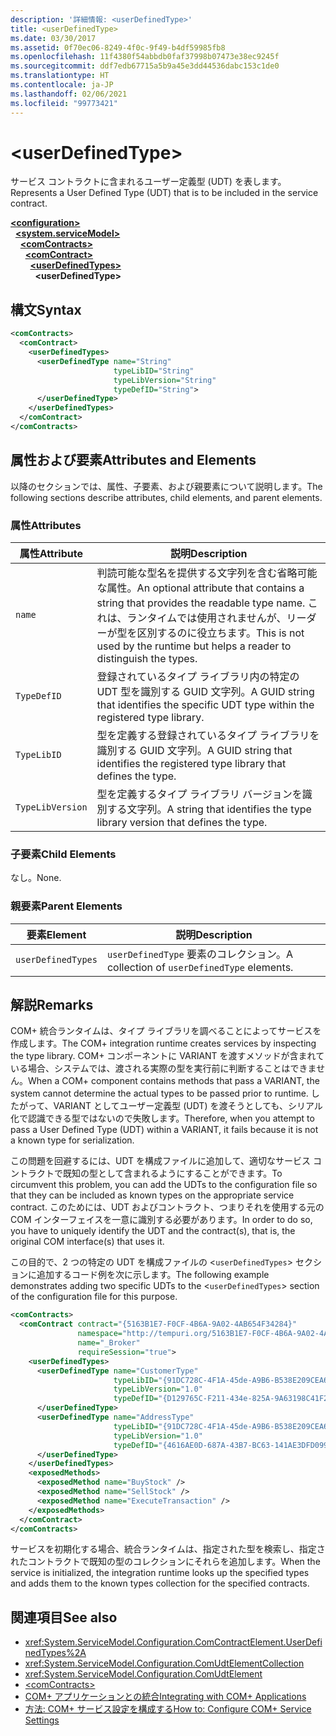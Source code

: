 ```yaml
---
description: '詳細情報: <userDefinedType>'
title: <userDefinedType>
ms.date: 03/30/2017
ms.assetid: 0f70ec06-8249-4f0c-9f49-b4df59985fb8
ms.openlocfilehash: 11f4380f54abbdb0faf37998b07473e38ec9245f
ms.sourcegitcommit: ddf7edb67715a5b9a45e3dd44536dabc153c1de0
ms.translationtype: HT
ms.contentlocale: ja-JP
ms.lasthandoff: 02/06/2021
ms.locfileid: "99773421"
---
```

# \<userDefinedType>

<span data-ttu-id="f91fe-102">サービス コントラクトに含まれるユーザー定義型 (UDT) を表します。</span><span class="sxs-lookup"><span data-stu-id="f91fe-102">Represents a User Defined Type (UDT) that is to be included in the service contract.</span></span>  
  
[**\<configuration>**](../configuration-element.md)\
&nbsp;&nbsp;[**\<system.serviceModel>**](system-servicemodel.md)\
&nbsp;&nbsp;&nbsp;&nbsp;[**\<comContracts>**](comcontracts.md)\
&nbsp;&nbsp;&nbsp;&nbsp;&nbsp;&nbsp;[**\<comContract>**](comcontract.md)\
&nbsp;&nbsp;&nbsp;&nbsp;&nbsp;&nbsp;&nbsp;&nbsp;[**\<userDefinedTypes>**](userdefinedtypes.md)\
&nbsp;&nbsp;&nbsp;&nbsp;&nbsp;&nbsp;&nbsp;&nbsp;&nbsp;&nbsp;**\<userDefinedType>**  
  
## <a name="syntax"></a><span data-ttu-id="f91fe-103">構文</span><span class="sxs-lookup"><span data-stu-id="f91fe-103">Syntax</span></span>  
  
```xml  
<comContracts>
  <comContract>
    <userDefinedTypes>
      <userDefinedType name="String"
                       typeLibID="String"
                       typeLibVersion="String"
                       typeDefID="String">
      </userDefinedType>
    </userDefinedTypes>
  </comContract>
</comContracts>
```  
  
## <a name="attributes-and-elements"></a><span data-ttu-id="f91fe-104">属性および要素</span><span class="sxs-lookup"><span data-stu-id="f91fe-104">Attributes and Elements</span></span>  

 <span data-ttu-id="f91fe-105">以降のセクションでは、属性、子要素、および親要素について説明します。</span><span class="sxs-lookup"><span data-stu-id="f91fe-105">The following sections describe attributes, child elements, and parent elements.</span></span>  
  
### <a name="attributes"></a><span data-ttu-id="f91fe-106">属性</span><span class="sxs-lookup"><span data-stu-id="f91fe-106">Attributes</span></span>  
  
|<span data-ttu-id="f91fe-107">属性</span><span class="sxs-lookup"><span data-stu-id="f91fe-107">Attribute</span></span>|<span data-ttu-id="f91fe-108">説明</span><span class="sxs-lookup"><span data-stu-id="f91fe-108">Description</span></span>|  
|---------------|-----------------|  
|`name`|<span data-ttu-id="f91fe-109">判読可能な型名を提供する文字列を含む省略可能な属性。</span><span class="sxs-lookup"><span data-stu-id="f91fe-109">An optional attribute that contains a string that provides the readable type name.</span></span> <span data-ttu-id="f91fe-110">これは、ランタイムでは使用されませんが、リーダーが型を区別するのに役立ちます。</span><span class="sxs-lookup"><span data-stu-id="f91fe-110">This is not used by the runtime but helps a reader to distinguish the types.</span></span>|  
|`TypeDefID`|<span data-ttu-id="f91fe-111">登録されているタイプ ライブラリ内の特定の UDT 型を識別する GUID 文字列。</span><span class="sxs-lookup"><span data-stu-id="f91fe-111">A GUID string that identifies the specific UDT type within the registered type library.</span></span>|  
|`TypeLibID`|<span data-ttu-id="f91fe-112">型を定義する登録されているタイプ ライブラリを識別する GUID 文字列。</span><span class="sxs-lookup"><span data-stu-id="f91fe-112">A GUID string that identifies the registered type library that defines the type.</span></span>|  
|`TypeLibVersion`|<span data-ttu-id="f91fe-113">型を定義するタイプ ライブラリ バージョンを識別する文字列。</span><span class="sxs-lookup"><span data-stu-id="f91fe-113">A string that identifies the type library version that defines the type.</span></span>|  
  
### <a name="child-elements"></a><span data-ttu-id="f91fe-114">子要素</span><span class="sxs-lookup"><span data-stu-id="f91fe-114">Child Elements</span></span>  

 <span data-ttu-id="f91fe-115">なし。</span><span class="sxs-lookup"><span data-stu-id="f91fe-115">None.</span></span>  
  
### <a name="parent-elements"></a><span data-ttu-id="f91fe-116">親要素</span><span class="sxs-lookup"><span data-stu-id="f91fe-116">Parent Elements</span></span>  
  
|<span data-ttu-id="f91fe-117">要素</span><span class="sxs-lookup"><span data-stu-id="f91fe-117">Element</span></span>|<span data-ttu-id="f91fe-118">説明</span><span class="sxs-lookup"><span data-stu-id="f91fe-118">Description</span></span>|  
|-------------|-----------------|  
|`userDefinedTypes`|<span data-ttu-id="f91fe-119">`userDefinedType` 要素のコレクション。</span><span class="sxs-lookup"><span data-stu-id="f91fe-119">A collection of `userDefinedType` elements.</span></span>|  
  
## <a name="remarks"></a><span data-ttu-id="f91fe-120">解説</span><span class="sxs-lookup"><span data-stu-id="f91fe-120">Remarks</span></span>  

 <span data-ttu-id="f91fe-121">COM+ 統合ランタイムは、タイプ ライブラリを調べることによってサービスを作成します。</span><span class="sxs-lookup"><span data-stu-id="f91fe-121">The COM+ integration runtime creates services by inspecting the type library.</span></span> <span data-ttu-id="f91fe-122">COM+ コンポーネントに VARIANT を渡すメソッドが含まれている場合、システムでは、渡される実際の型を実行前に判断することはできません。</span><span class="sxs-lookup"><span data-stu-id="f91fe-122">When a COM+ component contains methods that pass a VARIANT, the system cannot determine the actual types to be passed prior to runtime.</span></span> <span data-ttu-id="f91fe-123">したがって、VARIANT としてユーザー定義型 (UDT) を渡そうとしても、シリアル化で認識できる型ではないので失敗します。</span><span class="sxs-lookup"><span data-stu-id="f91fe-123">Therefore, when you attempt to pass a User Defined Type (UDT) within a VARIANT, it fails because it is not a known type for serialization.</span></span>  
  
 <span data-ttu-id="f91fe-124">この問題を回避するには、UDT を構成ファイルに追加して、適切なサービス コントラクトで既知の型として含まれるようにすることができます。</span><span class="sxs-lookup"><span data-stu-id="f91fe-124">To circumvent this problem, you can add the UDTs to the configuration file so that they can be included as known types on the appropriate service contract.</span></span> <span data-ttu-id="f91fe-125">このためには、UDT およびコントラクト、つまりそれを使用する元の COM インターフェイスを一意に識別する必要があります。</span><span class="sxs-lookup"><span data-stu-id="f91fe-125">In order to do so, you have to uniquely identify the UDT and the contract(s), that is, the original COM interface(s) that uses it.</span></span>  
  
 <span data-ttu-id="f91fe-126">この目的で、2 つの特定の UDT を構成ファイルの <`userDefinedTypes`> セクションに追加するコード例を次に示します。</span><span class="sxs-lookup"><span data-stu-id="f91fe-126">The following example demonstrates adding two specific UDTs to the <`userDefinedTypes`> section of the configuration file for this purpose.</span></span>  
  
```xml  
<comContracts>
  <comContract contract="{5163B1E7-F0CF-4B6A-9A02-4AB654F34284}"
               namespace="http://tempuri.org/5163B1E7-F0CF-4B6A-9A02-4AB654F34284"
               name="_Broker"
               requireSession="true">
    <userDefinedTypes>
      <userDefinedType name="CustomerType"
                       typeLibID="{91DC728C-4F1A-45de-A9B6-B538E209CEA6}"
                       typeLibVersion="1.0"
                       typeDefID="{D129765C-F211-434e-825A-9A63198C41F2}">
      </userDefinedType>
      <userDefinedType name="AddressType"
                       typeLibID="{91DC728C-4F1A-45de-A9B6-B538E209CEA6}"
                       typeLibVersion="1.0"
                       typeDefID="{4616AE0D-687A-43B7-BC63-141AE3DFD099}">
      </userDefinedType>
    </userDefinedTypes>
    <exposedMethods>
      <exposedMethod name="BuyStock" />
      <exposedMethod name="SellStock" />
      <exposedMethod name="ExecuteTransaction" />
    </exposedMethods>
  </comContract>
</comContracts>
```  
  
 <span data-ttu-id="f91fe-127">サービスを初期化する場合、統合ランタイムは、指定された型を検索し、指定されたコントラクトで既知の型のコレクションにそれらを追加します。</span><span class="sxs-lookup"><span data-stu-id="f91fe-127">When the service is initialized, the integration runtime looks up the specified types and adds them to the known types collection for the specified contracts.</span></span>  
  
## <a name="see-also"></a><span data-ttu-id="f91fe-128">関連項目</span><span class="sxs-lookup"><span data-stu-id="f91fe-128">See also</span></span>

- <xref:System.ServiceModel.Configuration.ComContractElement.UserDefinedTypes%2A>
- <xref:System.ServiceModel.Configuration.ComUdtElementCollection>
- <xref:System.ServiceModel.Configuration.ComUdtElement>
- [\<comContracts>](comcontracts.md)
- [<span data-ttu-id="f91fe-129">COM+ アプリケーションとの統合</span><span class="sxs-lookup"><span data-stu-id="f91fe-129">Integrating with COM+ Applications</span></span>](../../../wcf/feature-details/integrating-with-com-plus-applications.md)
- [<span data-ttu-id="f91fe-130">方法: COM+ サービス設定を構成する</span><span class="sxs-lookup"><span data-stu-id="f91fe-130">How to: Configure COM+ Service Settings</span></span>](../../../wcf/feature-details/how-to-configure-com-service-settings.md)
